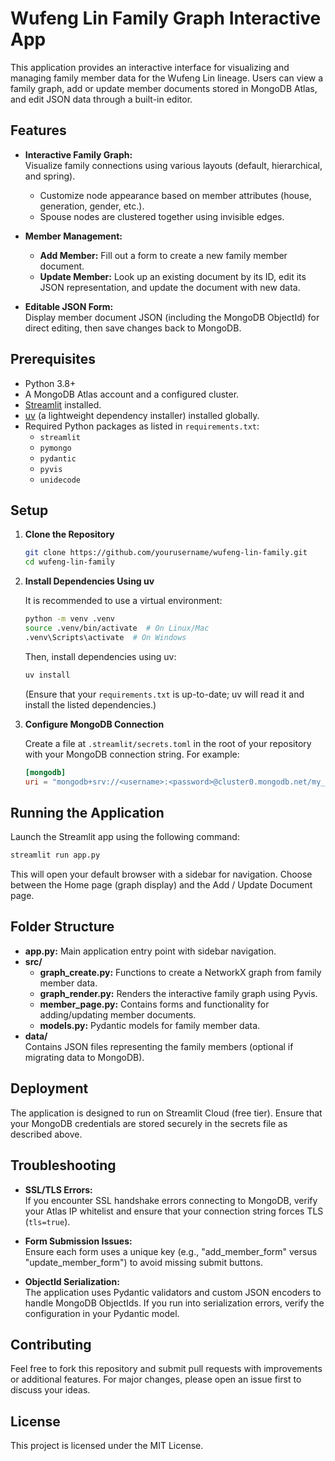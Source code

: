 # Wufeng Lin Family Graph Interactive App

This application provides an interactive interface for visualizing and managing family member data for the Wufeng Lin lineage. Users can view a family graph, add or update member documents stored in MongoDB Atlas, and edit JSON data through a built-in editor.

## Features

- **Interactive Family Graph:**  
  Visualize family connections using various layouts (default, hierarchical, and spring).  
  - Customize node appearance based on member attributes (house, generation, gender, etc.).
  - Spouse nodes are clustered together using invisible edges.

- **Member Management:**  
  - **Add Member:** Fill out a form to create a new family member document.
  - **Update Member:** Look up an existing document by its ID, edit its JSON representation, and update the document with new data.

- **Editable JSON Form:**  
  Display member document JSON (including the MongoDB ObjectId) for direct editing, then save changes back to MongoDB.

## Prerequisites

- Python 3.8+
- A MongoDB Atlas account and a configured cluster.
- [Streamlit](https://streamlit.io/) installed.
- [uv](https://github.com/yourusername/uv) (a lightweight dependency installer) installed globally.
- Required Python packages as listed in `requirements.txt`:
  - `streamlit`
  - `pymongo`
  - `pydantic`
  - `pyvis`
  - `unidecode`

## Setup

1. **Clone the Repository**

   ```bash
   git clone https://github.com/yourusername/wufeng-lin-family.git
   cd wufeng-lin-family
   ```

2. **Install Dependencies Using uv**

   It is recommended to use a virtual environment:

   ```bash
   python -m venv .venv
   source .venv/bin/activate  # On Linux/Mac
   .venv\Scripts\activate  # On Windows
   ```

   Then, install dependencies using uv:

   ```bash
   uv install
   ```

   (Ensure that your `requirements.txt` is up-to-date; uv will read it and install the listed dependencies.)

3. **Configure MongoDB Connection**

   Create a file at `.streamlit/secrets.toml` in the root of your repository with your MongoDB connection string. For example:

   ```toml
   [mongodb]
   uri = "mongodb+srv://<username>:<password>@cluster0.mongodb.net/my_new_family_db?retryWrites=true&w=majority&tls=true"
   ```

## Running the Application

Launch the Streamlit app using the following command:

```bash
streamlit run app.py
```

This will open your default browser with a sidebar for navigation. Choose between the Home page (graph display) and the Add / Update Document page.

## Folder Structure

- **app.py:** Main application entry point with sidebar navigation.
- **src/**
  - **graph_create.py:** Functions to create a NetworkX graph from family member data.
  - **graph_render.py:** Renders the interactive family graph using Pyvis.
  - **member_page.py:** Contains forms and functionality for adding/updating member documents.
  - **models.py:** Pydantic models for family member data.
- **data/**  
  Contains JSON files representing the family members (optional if migrating data to MongoDB).

## Deployment

The application is designed to run on Streamlit Cloud (free tier). Ensure that your MongoDB credentials are stored securely in the secrets file as described above.

## Troubleshooting

- **SSL/TLS Errors:**  
  If you encounter SSL handshake errors connecting to MongoDB, verify your Atlas IP whitelist and ensure that your connection string forces TLS (`tls=true`).

- **Form Submission Issues:**  
  Ensure each form uses a unique key (e.g., "add_member_form" versus "update_member_form") to avoid missing submit buttons.

- **ObjectId Serialization:**  
  The application uses Pydantic validators and custom JSON encoders to handle MongoDB ObjectIds. If you run into serialization errors, verify the configuration in your Pydantic model.

## Contributing

Feel free to fork this repository and submit pull requests with improvements or additional features. For major changes, please open an issue first to discuss your ideas.

## License

This project is licensed under the MIT License.